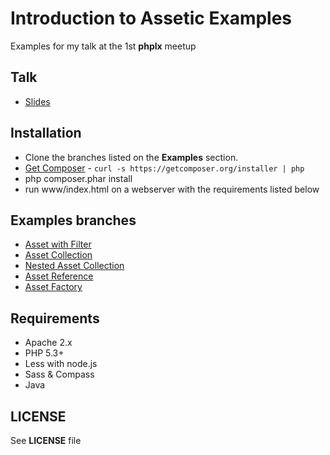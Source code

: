 # Introduction to Assetic Examples

Examples for my talk at the 1st **phplx** meetup

## Talk

* [Slides](http://danielcsgomes.com/talks/introduction-to-assetic-at-phplx)

## Installation

* Clone the branches listed on the **Examples** section.
* [Get Composer](http://getcomposer.org/download/) - `curl -s https://getcomposer.org/installer | php`
* php composer.phar install
* run www/index.html on a webserver with the requirements listed below 

## Examples branches

* [Asset with Filter](https://github.com/danielcsgomes/phplx-assetic-examples)
* [Asset Collection](https://github.com/danielcsgomes/phplx-assetic-examples/tree/asset-collection)
* [Nested Asset Collection](https://github.com/danielcsgomes/phplx-assetic-examples/tree/nested-asset-collection)
* [Asset Reference](https://github.com/danielcsgomes/phplx-assetic-examples/tree/asset-reference)
* [Asset Factory](https://github.com/danielcsgomes/phplx-assetic-examples/tree/asset-factory)

## Requirements

* Apache 2.x
* PHP 5.3+
* Less with node.js
* Sass & Compass
* Java

## LICENSE

See **LICENSE** file
